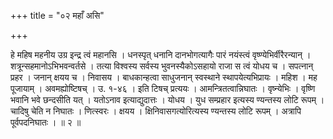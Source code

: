 +++
title = "०२ महाँ असि"

+++

हे महिष महनीय उग्र इन्द्र त्वं महानसि । धनस्पृत् धनानि दानभोगत्यागैः पारं नयंस्त्वं वृष्ण्येभिर्वीरैरन्यान् । शत्रून्सहमानोऽभिभवन्वर्तसे । तत्या विश्वस्य सर्वस्य भुवनस्यैकोऽसहायो राजा स त्वं योधय च । सपत्नान् प्रहर । जनान् क्षयय च । निवासय । बाधकान्हत्वा साधुजनान् स्वस्थाने स्थापयेत्यभिप्रायः । महिश । मह पूजायाम् । अवमह्योष्टिषच् । उ. १-४६ । इति टिषच् प्रत्ययः । आमन्त्रितत्वान्निघातः । वृष्न्येभिः । वृष्णि भवानि भवे छन्दसीति यत् । यतोऽनाव इत्याद्युदात्तः । योधय । युध सम्प्रहार इत्यस्य ण्यन्तस्य लोटि रूपम् । चादिषु चेति न निघातः । णित्स्वरः । क्षयय । क्षिनिवासगत्योरित्यस्य ण्यन्तस्य लोटि रूपम् । अत्रापि पूर्वपदनिघातः । ॥ २ ॥